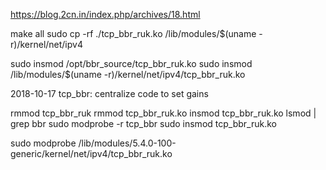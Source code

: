 https://blog.2cn.in/index.php/archives/18.html

<!-- sudo modprobe tcp_bbr -->

make all
sudo cp -rf ./tcp_bbr_ruk.ko /lib/modules/$(uname -r)/kernel/net/ipv4

sudo insmod /opt/bbr_source/tcp_bbr_ruk.ko
sudo insmod /lib/modules/$(uname -r)/kernel/net/ipv4/tcp_bbr_ruk.ko


2018-10-17	tcp_bbr: centralize code to set gains


rmmod tcp_bbr_ruk
rmmod tcp_bbr_ruk.ko
insmod tcp_bbr_ruk.ko
lsmod | grep bbr
sudo modprobe -r tcp_bbr 
sudo insmod tcp_bbr_ruk.ko

sudo modprobe /lib/modules/5.4.0-100-generic/kernel/net/ipv4/tcp_bbr_ruk.ko